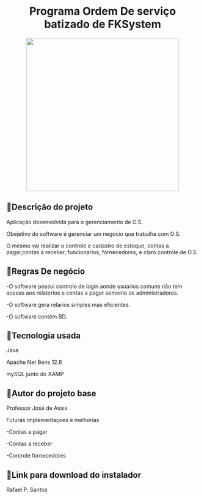 
<h1 align="center">
  Programa Ordem De serviço batizado de FKSystem 
</h1>

<div align = "center">
  <img src="https://user-images.githubusercontent.com/83642989/158912677-cd507579-6383-4cc5-b392-3bb880553a8e.png" width = "400px" />
  </div>

<h2>📃Descrição do projeto</h2>

Aplicação desenvolvida para o gerenciamento de O.S.

Obejetivo do software é gerenciar um negocio que trabalha com O.S.

O mesmo vai realizar o controle e cadastro de estoque, contas a pagar,contas a receber, funcionarios,
fornecedores, e claro controle de O.S.

<h2>📃Regras De negócio</h2>

-O software possui controle de login aonde usuarios comuns não tem acesso aos relatorios e contas a pagar
somente os administradores.

-O software gera relarios simples mas eficientes.

-O software contém BD.



<h2>📃Tecnologia usada</h2>


Java 

Apache Net Bens 12.6

mySQL junto do XAMP



<h2>📃Autor do projeto base</h2>
Professor José de Assis

Futuras implementaçoes e melhorias 

-Contas a pagar

-Contas a receber

-Controle fornecedores


<h2>📃Link para download do instalador </h2>





Rafael P. Santos

